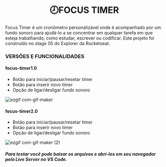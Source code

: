 <h1 align="center"> 🕗FOCUS TIMER </h1>

Focus Timer é um cronômetro personalizável onde é acompanhado por um fundo sonoro para ajudá-lo a se concentrar em qualquer tarefa em que esteja trabalhando, como estudar, escrever ou codificar. Este projeto foi construído no stage 05 do Explorer da Rocketseat. 
</br>

<h3> VERSÕES E FUNCIONALIDADES </h3>
<h4>focus-timer1.0</h4>
<ul> 
  <li>Botão para iniciar/pausar/resetar timer</li>
  <li>Botão para inserir novo timer</li>
  <li>Opção de ligar/desligar fundo sonoro</li>
</ul>

![ezgif com-gif-maker](https://user-images.githubusercontent.com/58120519/209714228-ebc2e9de-a8e3-48fa-ba60-08743bbc2f25.gif)

<h4>focus-timer2.0</h4>
<ul> 
  <li>Botão para iniciar/pausar/resetar timer</li>
  <li>Botão para inserir novo timer</li>
  <li>Opção de ligar/desligar fundo sonoro</li>
</ul>

![ezgif com-gif-maker (2)](https://user-images.githubusercontent.com/58120519/209715905-a6603fea-77b1-455f-aec1-d7136e9bf52f.gif)

<h5>Para testar você pode baixar os arquivos e abri-los em seu navegador pelo Live Server no VS Code.</h5>
